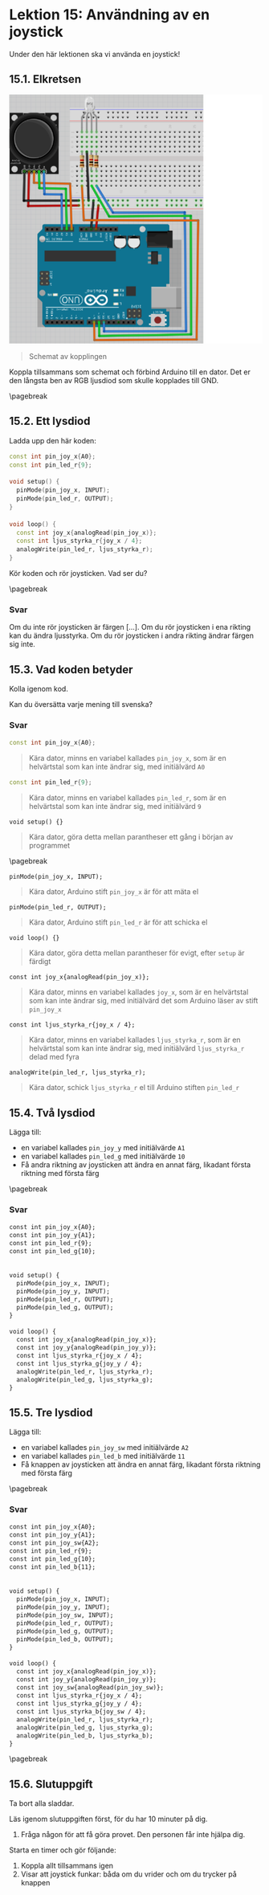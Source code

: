 # Lektion 15: Användning av en joystick

Under den här lektionen ska vi använda en joystick!

## 15.1. Elkretsen

![](anvaendning_av_en_joystick_schema.png)

> Schemat av kopplingen

Koppla tillsammans som schemat och förbind Arduino till en dator.
Det er den långsta ben av RGB ljusdiod som skulle kopplades till GND.

\pagebreak

## 15.2. Ett lysdiod

Ladda upp den här koden:

```c++
const int pin_joy_x{A0};
const int pin_led_r{9};

void setup() {
  pinMode(pin_joy_x, INPUT);
  pinMode(pin_led_r, OUTPUT);
}

void loop() {
  const int joy_x{analogRead(pin_joy_x)};
  const int ljus_styrka_r{joy_x / 4};
  analogWrite(pin_led_r, ljus_styrka_r);
}
```

Kör koden och rör joysticken. Vad ser du?

\pagebreak

### Svar

Om du inte rör joysticken är färgen [...].
Om du rör joysticken i ena rikting kan du ändra ljusstyrka.
Om du rör joysticken i andra rikting ändrar färgen sig inte.

## 15.3. Vad koden betyder

Kolla igenom kod. 

Kan du översätta varje mening till svenska?

### Svar

```c++
const int pin_joy_x{A0};
```

> Kära dator, minns en variabel kallades `pin_joy_x`, som
> är en helvärtstal som kan inte ändrar sig, med initiälvärd `A0`


```c++
const int pin_led_r{9};
```

> Kära dator, minns en variabel kallades `pin_led_r`, som
> är en helvärtstal som kan inte ändrar sig, med initiälvärd `9`

```
void setup() {}
```

> Kära dator, göra detta mellan parantheser 
> ett gång i början av programmet

\pagebreak

```
pinMode(pin_joy_x, INPUT);
```

> Kära dator, Arduino stift `pin_joy_x` är för att mäta el

```
pinMode(pin_led_r, OUTPUT);
```

> Kära dator, Arduino stift `pin_led_r` är för att schicka el

```
void loop() {}
```

> Kära dator, göra detta mellan parantheser 
> för evigt, efter `setup` är färdigt


```
const int joy_x{analogRead(pin_joy_x)};
```

> Kära dator, minns en variabel kallades `joy_x`, som
> är en helvärtstal som kan inte ändrar sig, med initiälvärd
> det som Arduino läser av stift `pin_joy_x`

```
const int ljus_styrka_r{joy_x / 4};
```

> Kära dator, minns en variabel kallades `ljus_styrka_r`, som
> är en helvärtstal som kan inte ändrar sig, med initiälvärd
> `ljus_styrka_r` delad med fyra


```
analogWrite(pin_led_r, ljus_styrka_r);
```

> Kära dator, schick `ljus_styrka_r` el till Arduino stiften `pin_led_r`

## 15.4. Två lysdiod

Lägga till:

- en variabel kallades `pin_joy_y` med initiälvärde `A1`
- en variabel kallades `pin_led_g` med initiälvärde `10`
- Få andra riktning av joysticken att ändra en annat färg,
  likadant första riktning med första färg

\pagebreak

### Svar

```
const int pin_joy_x{A0};
const int pin_joy_y{A1};
const int pin_led_r{9};
const int pin_led_g{10};


void setup() {
  pinMode(pin_joy_x, INPUT);
  pinMode(pin_joy_y, INPUT);
  pinMode(pin_led_r, OUTPUT);
  pinMode(pin_led_g, OUTPUT);
}

void loop() {
  const int joy_x{analogRead(pin_joy_x)};
  const int joy_y{analogRead(pin_joy_y)};
  const int ljus_styrka_r{joy_x / 4};
  const int ljus_styrka_g{joy_y / 4};
  analogWrite(pin_led_r, ljus_styrka_r);
  analogWrite(pin_led_g, ljus_styrka_g);
}
```

## 15.5. Tre lysdiod

Lägga till:

- en variabel kallades `pin_joy_sw` med initiälvärde `A2`
- en variabel kallades `pin_led_b` med initiälvärde `11`
- Få knappen av joysticken att ändra en annat färg,
  likadant första riktning med första färg

\pagebreak

### Svar

```
const int pin_joy_x{A0};
const int pin_joy_y{A1};
const int pin_joy_sw{A2};
const int pin_led_r{9};
const int pin_led_g{10};
const int pin_led_b{11};


void setup() {
  pinMode(pin_joy_x, INPUT);
  pinMode(pin_joy_y, INPUT);
  pinMode(pin_joy_sw, INPUT);
  pinMode(pin_led_r, OUTPUT);
  pinMode(pin_led_g, OUTPUT);
  pinMode(pin_led_b, OUTPUT);
}

void loop() {
  const int joy_x{analogRead(pin_joy_x)};
  const int joy_y{analogRead(pin_joy_y)};
  const int joy_sw{analogRead(pin_joy_sw)};
  const int ljus_styrka_r{joy_x / 4};
  const int ljus_styrka_g{joy_y / 4};
  const int ljus_styrka_b{joy_sw / 4};
  analogWrite(pin_led_r, ljus_styrka_r);
  analogWrite(pin_led_g, ljus_styrka_g);
  analogWrite(pin_led_b, ljus_styrka_b);
}
```

\pagebreak

## 15.6. Slutuppgift

Ta bort alla sladdar.

Läs igenom slutuppgiften först, för du har 10 minuter på dig.

1. Fråga någon för att få göra provet. Den personen får inte hjälpa dig.

Starta en timer och gör följande:

1. Koppla allt tillsammans igen
1. Visar att joystick funkar: båda om du vrider och om du trycker på knappen
